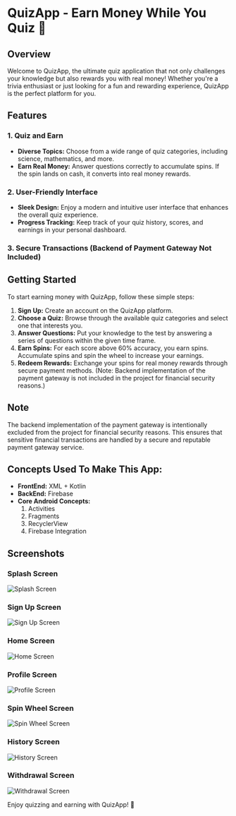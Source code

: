 # QuizApp - Earn Money While You Quiz 🌟

## Overview

Welcome to QuizApp, the ultimate quiz application that not only challenges your knowledge but also rewards you with real money! Whether you're a trivia enthusiast or just looking for a fun and rewarding experience, QuizApp is the perfect platform for you.

## Features

### 1. Quiz and Earn
- **Diverse Topics:** Choose from a wide range of quiz categories, including science, mathematics, and more.
- **Earn Real Money:** Answer questions correctly to accumulate spins. If the spin lands on cash, it converts into real money rewards.

### 2. User-Friendly Interface
- **Sleek Design:** Enjoy a modern and intuitive user interface that enhances the overall quiz experience.
- **Progress Tracking:** Keep track of your quiz history, scores, and earnings in your personal dashboard.

### 3. Secure Transactions (Backend of Payment Gateway Not Included)

## Getting Started

To start earning money with QuizApp, follow these simple steps:

1. **Sign Up:** Create an account on the QuizApp platform.
2. **Choose a Quiz:** Browse through the available quiz categories and select one that interests you.
3. **Answer Questions:** Put your knowledge to the test by answering a series of questions within the given time frame.
4. **Earn Spins:** For each score above 60% accuracy, you earn spins. Accumulate spins and spin the wheel to increase your earnings.
5. **Redeem Rewards:** Exchange your spins for real money rewards through secure payment methods. (Note: Backend implementation of the payment gateway is not included in the project for financial security reasons.)

## Note

The backend implementation of the payment gateway is intentionally excluded from the project for financial security reasons. This ensures that sensitive financial transactions are handled by a secure and reputable payment gateway service.

## Concepts Used To Make This App:
- **FrontEnd:** XML + Kotlin
- **BackEnd:** Firebase
- **Core Android Concepts:**
  1. Activities
  2. Fragments
  3. RecyclerView
  4. Firebase Integration

## Screenshots

### Splash Screen
![Splash Screen](https://github.com/AdilMulimani/QuizApp/assets/130785319/93ba1624-4b5f-4343-b969-db3c98fb5f81)

### Sign Up Screen
![Sign Up Screen](https://github.com/AdilMulimani/QuizApp/assets/130785319/4b795a2d-7d83-4977-92b6-cd96b007b36f)

### Home Screen
![Home Screen](https://github.com/AdilMulimani/QuizApp/assets/130785319/6657d472-b225-484a-a6fb-b76a651ec62c)

### Profile Screen
![Profile Screen](https://github.com/AdilMulimani/QuizApp/assets/130785319/922267cd-1a7d-4c80-8a5c-021fb5cc3224)

### Spin Wheel Screen
![Spin Wheel Screen](https://github.com/AdilMulimani/QuizApp/assets/130785319/34df0c5e-ab31-415d-8352-f80df734181c)

### History Screen
![History Screen](https://github.com/AdilMulimani/QuizApp/assets/130785319/efaf59f5-c6f1-4813-805c-04482a81d633)

### Withdrawal Screen
![Withdrawal Screen](https://github.com/AdilMulimani/QuizApp/assets/130785319/f48c6bdf-9167-42d0-8e2b-83b63f2d68d1)

Enjoy quizzing and earning with QuizApp! 🌟










